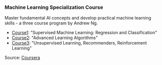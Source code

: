 ### Machine Learning Specialization Course

Master fundamental AI concepts and develop practical machine learning skills - a three course program by Andrew Ng.

- [Course1](Course1): "Supervised Machine Learning: Regression and Classification"
- [Course2](Course2): "Advanced Learning Algorithms"
- [Course3](Course3): "Unsupervised Learning, Recommenders, Reinforcement Learning"

Source: [Coursera](https://www.coursera.org/specializations/machine-learning-introduction?)